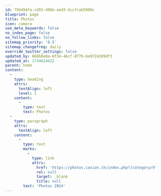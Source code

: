 ```yaml
---
id: 794494fa-cd55-496b-aed3-4ccfcab5089c
blueprint: page
title: Photos
icon: camera
use_meta_keywords: false
no_index_page: false
no_follow_links: false
sitemap_priority: '0.5'
sitemap_changefreq: daily
override_twitter_settings: false
updated_by: 668b8e8a-6f34-46cf-8776-6e9724209df3
updated_at: 1734624422
parent: home
content:
  -
    type: heading
    attrs:
      textAlign: left
      level: 1
    content:
      -
        type: text
        text: Photos
  -
    type: paragraph
    attrs:
      textAlign: left
    content:
      -
        type: text
        marks:
          -
            type: link
            attrs:
              href: 'https://photos.casion.ch/index.php?/category/9'
              rel: null
              target: _blank
              title: null
        text: 'Photos 2024'
---
```

